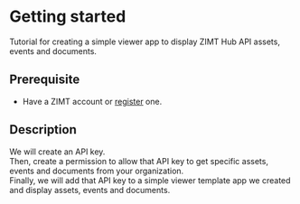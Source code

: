 # Getting started

<p class="description">Tutorial for creating a simple viewer app to display ZIMT Hub API assets, events and documents.</p>

## Prerequisite
- Have a ZIMT account or [register](https://dash.zi.mt/auth/signup) one.

## Description
We will create an API key. \
Then, create a permission to allow that API key to get specific assets, events and documents from your organization. \
Finally, we will add that API key to a simple viewer template app we created and display assets, events and documents.
